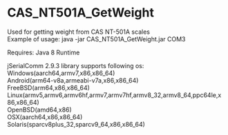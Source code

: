 # CAS_NT501A_GetWeight
Used for getting weight from CAS NT-501A scales\
Example of usage: java -jar CAS_NT501A_GetWeight.jar COM3

Requires:
  Java 8 Runtime
  
  jSerialComm 2.9.3 library supports following os:\
    Windows(aarch64,armv7,x86,x86_64)\
    Android(arm64-v8a,armeabi-v7a,x86,x86_64)\
    FreeBSD(arm64,x86,x86_64)\
    Linux(armv5,armv6,armv6hf,armv7,armv7hf,armv8_32,armv8_64,ppc64le,x86,x86_64)\
    OpenBSD(amd64,x86)\
    OSX(aarch64,x86,x86_64)\
    Solaris(sparcv8plus_32,sparcv9_64,x86,x86_64)
    


